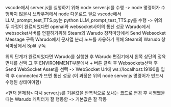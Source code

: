 vscode에서 server.js를 실행하기 위해 node server.js를 수행 
-> node 명령어가 수행하지 않을시 브라우저에서 node 다운로드 필요
vscode에서 LLM_prompt_test_TTS.py는 python LLM_prompt_test_TTS.py를 수행
-> 위의 두 과정이 완료되었다면 openai와 websocket사이의 통신 성공
Warudo에서 websocket서버를 연결하기위해 Steam의 Warudo 창작마당에서 Send Websocket Message 구독
Warudo에서 문자열 분리 노드를 사용하기 위해 Steam의 Warudo 창작마당에서 Split 구독

위의 단계가 완료되었다면 Warudo를 실행한 후 Warudo 편집기에서 왼쪽 상단의 정육면체를 선택
그 후 ENVIRONMENT부분에서 + 버튼 클릭 후 Websockets선택 후 Send WebSocket Asset을 선택 -> 
WebSocket Url에 ws://localhost:19190을 입력 후 connected가 뜨면 통신 성공
(이 과정은 위의 node server.js 명령어가 반드시 수행된 상태여야함)


<현재 문제점>
다시 server.js를 기본값을 반복적으로 보내는 코드로 변경 후 시행했을 때는 Warudo 캐릭터가 잘 행동함 
-> 기본값은 잘 작동
